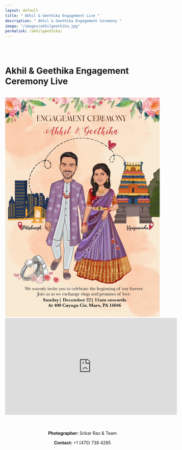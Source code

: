 ```yaml
---
layout: default
title: " Akhil & Geethika Engagement Live "
description: " Akhil & Geethika Engagement Ceremony "
image: "/images/akhilgeethika.jpg"
permalink: /akhilgeethika/
---
```

<br>
<br>
<h1>Akhil & Geethika Engagement Ceremony Live </h1>
<br>
<img src="/images/akhilgeethika.jpg" alt="Akhil & Geethika" width="560">
<br>
<div class="row">
<iframe width="560" height="315" src="https://www.youtube.com/embed/GQMXxAQag2A" title="YouTube video player" frameborder="0" allow="accelerometer; autoplay; clipboard-write; encrypted-media; gyroscope; picture-in-picture" allowfullscreen></iframe>
</div>
<br>
<br>
<div  class="col-md-6" data-aos="fade-up" style="text-align:left; float:none;margin:auto;">
<p style="text-align:center"><b>Photographer:</b> Srikar Rao & Team</p>
<p style="text-align:center"><b>Contact:</b> +1 (470) 738 4285</p>
<br>
</div>
